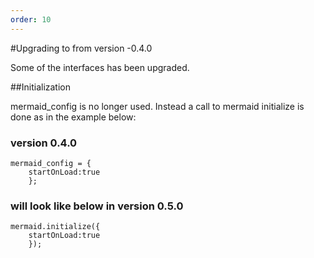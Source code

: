 ```yaml
---
order: 10
---
```


#Upgrading to from version -0.4.0

Some of the interfaces has been upgraded.

##Initialization

mermaid_config is no longer used. Instead a call to mermaid initialize is done as in the example below:

### version 0.4.0

```
mermaid_config = {
    startOnLoad:true
    };
```

### will look like below in version 0.5.0

```
mermaid.initialize({
    startOnLoad:true
    });
```

